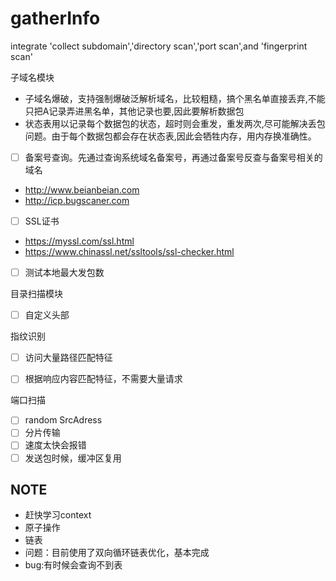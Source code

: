 # gatherInfo

integrate 'collect subdomain','directory scan','port scan',and 'fingerprint scan'

子域名模块

- 子域名爆破，支持强制爆破泛解析域名，比较粗糙，搞个黑名单直接丢弃,不能只把A记录弄进黑名单，其他记录也要,因此要解析数据包
- 状态表用以记录每个数据包的状态，超时则会重发，重发两次,尽可能解决丢包问题。由于每个数据包都会存在状态表,因此会牺牲内存，用内存换准确性。
- [ ] 备案号查询。先通过查询系统域名备案号，再通过备案号反查与备案号相关的域名 
- http://www.beianbeian.com
- http://icp.bugscaner.com

- [ ] SSL证书
- https://myssl.com/ssl.html
- https://www.chinassl.net/ssltools/ssl-checker.html

- [ ] 测试本地最大发包数

目录扫描模块

- [ ] 自定义头部


指纹识别
- [ ] 访问大量路径匹配特征
- [ ] 根据响应内容匹配特征，不需要大量请求


端口扫描

- [ ] random SrcAdress
- [ ] 分片传输
- [ ] 速度太快会报错
- [ ] 发送包时候，缓冲区复用

## NOTE
- 赶快学习context
- 原子操作
- 链表
- 问题：目前使用了双向循环链表优化，基本完成
- bug:有时候会查询不到表


